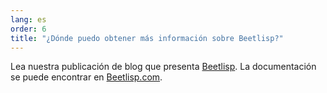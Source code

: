 ```yaml
---
lang: es
order: 6
title: "¿Dónde puedo obtener más información sobre Beetlisp?"
---
```


Lea nuestra publicación de blog que presenta [Beetlisp](https://www.beetnetwork.org/2019/11/27/beetlisp.en.html). La documentación se puede encontrar en [Beetlisp.com](https://beetlisp.com).
